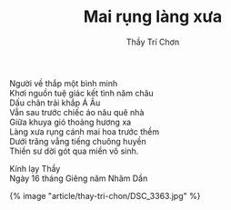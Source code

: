 ﻿---
title: Mai rụng làng xưa
author: Thầy Trí Chơn
---

<div class="verse"><p>
Người về thắp một bình minh<br/>
Khơi nguồn tuệ giác kết tình năm châu<br/>
Dấu chân trải khắp Á Âu<br/>
Vẫn sau trước chiếc áo nâu quê nhà<br/>
Giữa khuya gió thoảng hương xa<br/>
Làng xưa rụng cánh mai hoa trước thềm<br/>
Dưới trăng vẳng tiếng chuông huyền<br/>
Thiền sư dời gót qua miền vô sinh.</p>

<p class="noIndent" style="font-style: normal;">Kính lạy Thầy<br/>
Ngày 16 tháng Giêng năm Nhâm Dần</p></div>

{% image "article/thay-tri-chon/DSC_3363.jpg" %}
